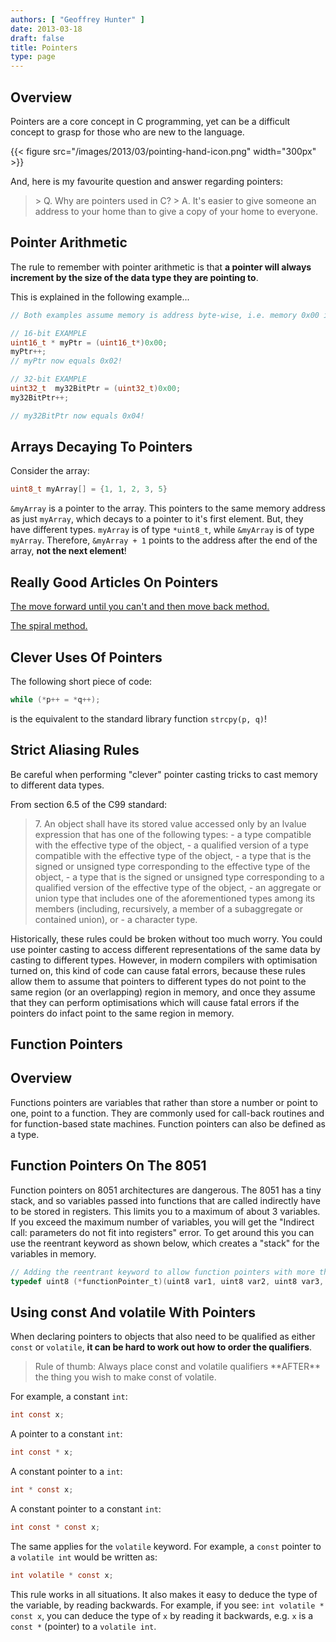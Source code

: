 ```yaml
---
authors: [ "Geoffrey Hunter" ]
date: 2013-03-18
draft: false
title: Pointers
type: page
---
```


## Overview

Pointers are a core concept in C programming, yet can be a difficult concept to grasp for those who are new to the language.

{{< figure src="/images/2013/03/pointing-hand-icon.png" width="300px" >}}

And, here is my favourite question and answer regarding pointers:

<blockquote>
> Q. Why are pointers used in C?
> A. It's easier to give someone an address to your home than to give a copy of your home to everyone.
</blockquote>

## Pointer Arithmetic

The rule to remember with pointer arithmetic is that **a pointer will always increment by the size of the data type they are pointing to**.

This is explained in the following example...

```c    
// Both examples assume memory is address byte-wise, i.e. memory 0x00 is byte 0, memory 0x01 is byte 1 e.t.c

// 16-bit EXAMPLE
uint16_t * myPtr = (uint16_t*)0x00;
myPtr++;
// myPtr now equals 0x02!

// 32-bit EXAMPLE
uint32_t  my32BitPtr = (uint32_t)0x00;
my32BitPtr++;

// my32BitPtr now equals 0x04!
```

## Arrays Decaying To Pointers

Consider the array:

```c    
uint8_t myArray[] = {1, 1, 2, 3, 5}
```

`&myArray` is a pointer to the array. This pointers to the same memory address as just `myArray`, which decays to a pointer to it's first element. But, they have different types. `myArray` is of type `*uint8_t`, while `&myArray` is of type `myArray`. Therefore, `&myArray + 1` points to the address after the end of the array, **not the next element**! 

## Really Good Articles On Pointers

[The move forward until you can't and then move back method.](http://www.unixwiz.net/techtips/reading-cdecl.html)

[The spiral method.](http://c-faq.com/decl/spiral.anderson.html)

## Clever Uses Of Pointers

The following short piece of code:

```c    
while (*p++ = *q++);
```

is the equivalent to the standard library function `strcpy(p, q)`!

## Strict Aliasing Rules

Be careful when performing "clever" pointer casting tricks to cast memory to different data types.

From section 6.5 of the C99 standard:

<blockquote>
7. An object shall have its stored value accessed only by an lvalue expression that has one of the following types:
 - a type compatible with the effective type of the object,
 - a qualified version of a type compatible with the effective type of the object,
 - a type that is the signed or unsigned type corresponding to the effective type of the object,
 - a type that is the signed or unsigned type corresponding to a qualified version of the effective type of the object,
 - an aggregate or union type that includes one of the aforementioned types among its members (including, recursively, a member of a subaggregate or contained union), or
 - a character type.
</blockquote>

Historically, these rules could be broken without too much worry. You could use pointer casting to access different representations of the same data by casting to different types. However, in modern compilers with optimisation turned on, this kind of code can cause fatal errors, because these rules allow them to assume that pointers to different types do not point to the same region (or an overlapping) region in memory, and once they assume that they can perform optimisations which will cause fatal errors if the pointers do infact point to the same region in memory.

## Function Pointers

## Overview

Functions pointers are variables that rather than store a number or point to one, point to a function. They are commonly used for call-back routines and for function-based state machines. Function pointers can also be defined as a type.

## Function Pointers On The 8051

Function pointers on 8051 architectures are dangerous. The 8051 has a tiny stack, and so variables passed into functions that are called indirectly have to be stored in registers. This limits you to a maximum of about 3 variables. If you exceed the maximum number of variables, you will get the "Indirect call: parameters do not fit into registers" error. To get around this you can use the reentrant keyword as shown below, which creates a "stack" for the variables in memory.

```c    
// Adding the reentrant keyword to allow function pointers with more than 3 variables on the 8051 architecture
typedef uint8 (*functionPointer_t)(uint8 var1, uint8 var2, uint8 var3, uint8 var4) reentrant;
```

## Using const And volatile With Pointers

When declaring pointers to objects that also need to be qualified as either `const` or `volatile`, **it can be hard to work out how to order the qualifiers**.

<blockquote>
Rule of thumb: Always place const and volatile qualifiers **AFTER** the thing you wish to make const of volatile.
</blockquote>

For example, a constant `int`:

```c   
int const x;
```

A pointer to a constant `int`:

```c    
int const * x;
```

A constant pointer to a `int`:

```c   
int * const x;
```

A constant pointer to a constant `int`:

```c
int const * const x;
```

The same applies for the `volatile` keyword. For example, a `const` pointer to a `volatile int` would be written as:

```c    
int volatile * const x;
```

This rule works in all situations. It also makes it easy to deduce the type of the variable, by reading backwards. For example, if you see: `int volatile * const x`, you can deduce the type of `x` by reading it backwards, e.g. `x` is a `const *` (pointer) to a `volatile int`.

